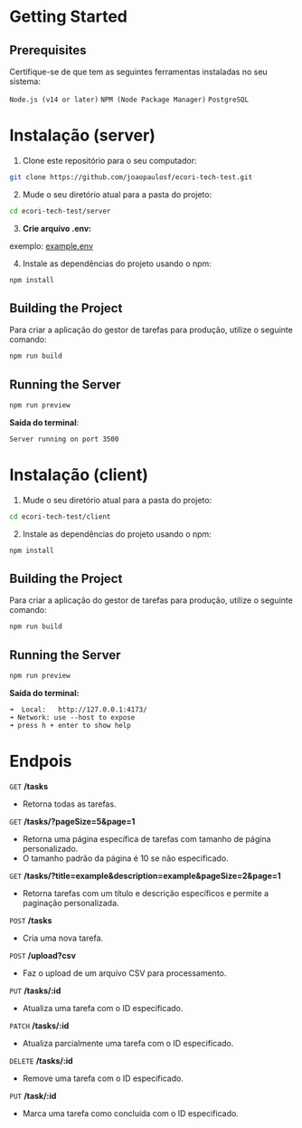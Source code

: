# Getting Started

## Prerequisites

Certifique-se de que tem as seguintes ferramentas instaladas no seu sistema:

`Node.js (v14 or later)`
`NPM (Node Package Manager)`
`PostgreSQL`

# Instalação (server)

1. Clone este repositório para o seu computador:

```sh
git clone https://github.com/joaopaulosf/ecori-tech-test.git
```

2. Mude o seu diretório atual para a pasta do projeto:

```sh
cd ecori-tech-test/server
```

3. **Crie arquivo .env:**

exemplo: [example.env](https://github.com/joaopaulosf/ecori-tech-test/blob/main/server/example.env)

4. Instale as dependências do projeto usando o npm:

```sh
npm install

```

## Building the Project

Para criar a aplicação do gestor de tarefas para produção, utilize o seguinte comando:

```sh
npm run build
```

## Running the Server

```sh
npm run preview
```

**Saída do terminal**:

`Server running on port 3500`

# Instalação (client)

1. Mude o seu diretório atual para a pasta do projeto:

```sh
cd ecori-tech-test/client
```

2. Instale as dependências do projeto usando o npm:

```sh
npm install

```

## Building the Project

Para criar a aplicação do gestor de tarefas para produção, utilize o seguinte comando:

```sh
npm run build
```

## Running the Server

```sh
npm run preview
```

**Saída do terminal:**

`➜  Local:   http://127.0.0.1:4173/` <br>
`➜ Network: use --host to expose` <br>
`➜ press h + enter to show help`

# Endpois

`GET` **/tasks**

- Retorna todas as tarefas.

`GET` **/tasks/?pageSize=5&page=1**

- Retorna uma página específica de tarefas com tamanho de página personalizado.
- O tamanho padrão da página é 10 se não especificado.

`GET` **/tasks/?title=example&description=example&pageSize=2&page=1**

- Retorna tarefas com um título e descrição específicos e permite a paginação personalizada.

`POST` **/tasks**

- Cria uma nova tarefa.

`POST` **/upload?csv**

- Faz o upload de um arquivo CSV para processamento.

`PUT` **/tasks/:id**

- Atualiza uma tarefa com o ID especificado.

`PATCH` **/tasks/:id**

- Atualiza parcialmente uma tarefa com o ID especificado.

`DELETE` **/tasks/:id**

- Remove uma tarefa com o ID especificado.

`PUT` **/task/:id**

- Marca uma tarefa como concluída com o ID especificado.
